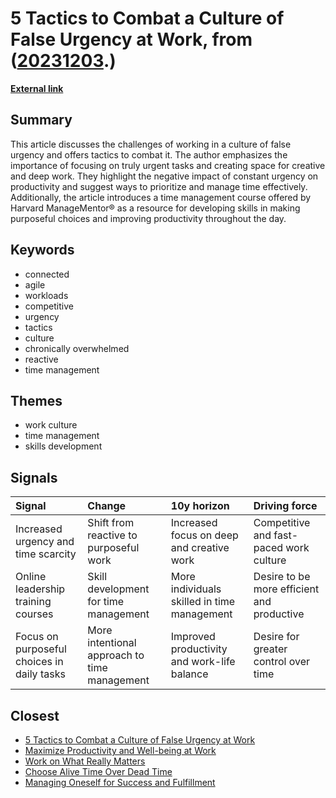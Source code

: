 # __5 Tactics to Combat a Culture of False Urgency at Work__, from ([20231203](https://kghosh.substack.com/p/20231203).)

__[External link](https://hbr.org/2023/10/5-tactics-to-combat-a-culture-of-false-urgency-at-work)__



## Summary

This article discusses the challenges of working in a culture of false urgency and offers tactics to combat it. The author emphasizes the importance of focusing on truly urgent tasks and creating space for creative and deep work. They highlight the negative impact of constant urgency on productivity and suggest ways to prioritize and manage time effectively. Additionally, the article introduces a time management course offered by Harvard ManageMentor® as a resource for developing skills in making purposeful choices and improving productivity throughout the day.

## Keywords

* connected
* agile
* workloads
* competitive
* urgency
* tactics
* culture
* chronically overwhelmed
* reactive
* time management

## Themes

* work culture
* time management
* skills development

## Signals

| Signal                                     | Change                                       | 10y horizon                                 | Driving force                              |
|:-------------------------------------------|:---------------------------------------------|:--------------------------------------------|:-------------------------------------------|
| Increased urgency and time scarcity        | Shift from reactive to purposeful work       | Increased focus on deep and creative work   | Competitive and fast-paced work culture    |
| Online leadership training courses         | Skill development for time management        | More individuals skilled in time management | Desire to be more efficient and productive |
| Focus on purposeful choices in daily tasks | More intentional approach to time management | Improved productivity and work-life balance | Desire for greater control over time       |

## Closest

* [5 Tactics to Combat a Culture of False Urgency at Work](b4184f4b97d0fb3cd618ec7e7d8ed842)
* [Maximize Productivity and Well-being at Work](0733c5aa5992ec7d32926a04cb7e80a4)
* [Work on What Really Matters](f3016876ef0373e664eea6b715a4e421)
* [Choose Alive Time Over Dead Time](8d4bd0ce2d72299be0ce6e03d98f6f9e)
* [Managing Oneself for Success and Fulfillment](b76d6d3f8d4be2311caae40cce7b39a3)